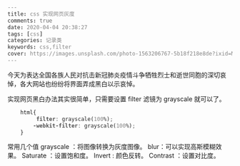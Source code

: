```yaml
---
title: css 实现网页灰度 
comments: true
date: 2020-04-04 20:38:27
tags: [css]
categories: 记录类
keywords: css,filter
cover: https://images.unsplash.com/photo-1563206767-5b18f218e8de?ixid=Mnw4OTgyNHwwfDF8c2VhcmNofDEyfHxjc3N8ZW58MHx8fHwxNjQ5NjcwMDMy&ixlib=rb-1.2.1&w=750&dpi=2
---
```

今天为表达全国各族人民对抗击新冠肺炎疫情斗争牺牲烈士和逝世同胞的深切哀悼，各大网站也纷纷将界面弄成黑白以示哀悼。
<!--more -->
实现网页黑白办法其实很简单，只需要设置 filter 滤镜为 grayscale 就可以了。

``` css
    html{
         filter: grayscale(100%); 
        -webkit-filter: grayscale(100%); 
    }
```
常用几个值
grayscale ：将图像转换为灰度图像。
blur：可以实现高斯模糊效果。
Saturate ：设置饱和度。
Invert : 颜色反转。
Contrast  ：设置对比度。

<style>
    html{
         filter: grayscale(100%); 
        -webkit-filter: grayscale(100%); 
        -moz-filter: grayscale(100%); 
        -ms-filter: grayscale(100%); 
        -o-filter: grayscale(100%); 
        -webkit-filter: grayscale(1);
    }
</style>